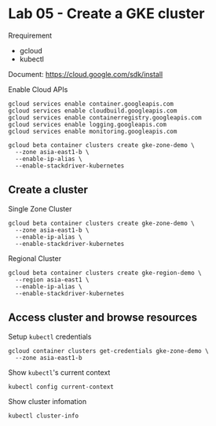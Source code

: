 # Lab 05 - Create a GKE cluster

Rrequirement

* gcloud
* kubectl

Document: https://cloud.google.com/sdk/install

Enable Cloud APIs

```
gcloud services enable container.googleapis.com
gcloud services enable cloudbuild.googleapis.com
gcloud services enable containerregistry.googleapis.com
gcloud services enable logging.googleapis.com
gcloud services enable monitoring.googleapis.com
```

```
gcloud beta container clusters create gke-zone-demo \
  --zone asia-east1-b \
  --enable-ip-alias \
  --enable-stackdriver-kubernetes
```

## Create a cluster

Single Zone Cluster

```
gcloud beta container clusters create gke-zone-demo \
  --zone asia-east1-b \
  --enable-ip-alias \
  --enable-stackdriver-kubernetes
```

Regional Cluster

```
gcloud beta container clusters create gke-region-demo \
  --region asia-east1 \
  --enable-ip-alias \
  --enable-stackdriver-kubernetes
```

## Access cluster and browse resources

Setup `kubectl` credentials

```
gcloud container clusters get-credentials gke-zone-demo \
  --zone asia-east1-b
```

Show `kubectl`'s current context

```
kubectl config current-context
```

Show cluster infomation

```
kubectl cluster-info
```
